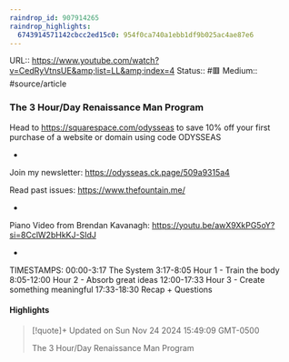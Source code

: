 ```yaml
---
raindrop_id: 907914265
raindrop_highlights:
  6743914571142cbcc2ed15c0: 954f0ca740a1ebb1df9b025ac4ae87e6
---
```


URL:: https://www.youtube.com/watch?v=CedRyVtnsUE&amp;list=LL&amp;index=4
Status:: #🟥
Medium:: #source/article


### The 3 Hour/Day Renaissance Man Program

Head to https://squarespace.com/odysseas to save 10% off your first purchase of a website or domain using code ODYSSEAS

-

Join my newsletter:
https://odysseas.ck.page/509a9315a4

Read past issues:
https://www.thefountain.me/

-

Piano Video from Brendan Kavanagh:
https://youtu.be/awX9XkPG5oY?si=8CclW2bHkKJ-SIdJ

-

TIMESTAMPS:
00:00-3:17 The System
3:17-8:05 Hour 1 - Train the body
8:05-12:00 Hour 2 - Absorb great ideas
12:00-17:33 Hour 3 - Create something meaningful
17:33-18:30 Recap + Questions

#### Highlights

> [!quote]+ Updated on Sun Nov 24 2024 15:49:09 GMT-0500
>
> The 3 Hour/Day Renaissance Man Program
